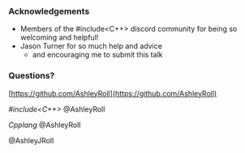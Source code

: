 ### Acknowledgements

- Members of the #include<C++> discord community for being so welcoming and
  helpful!
  <!-- .element: class="fragment" -->
- Jason Turner for so much help and advice
  <!-- .element: class="fragment" -->
  - and encouraging me to submit this talk
    <!-- .element: class="fragment" -->



<!-- down -->
### Questions?


<i class="fab fa-github"></i> [https://github.com/AshleyRoll](https://github.com/AshleyRoll)

<i class="fab fa-discord"></i> _#include<C++>_ @AshleyRoll

<i class="fab fa-slack"></i> _Cpplang_ @AshleyRoll

<i class="fab fa-twitter"></i> @AshleyJRoll
